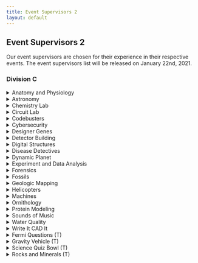 ```yaml
---
title: Event Supervisors 2
layout: default
---
```


## Event Supervisors 2

Our event supervisors are chosen for their experience in their respective events. The event supervisors list will be released on January 22nd, 2021.

### Division C

<details>
<summary>Anatomy and Physiology</summary>
<!--<img align="left" width="120" height="120" style="margin: 10px 10px 10px 10px" src="/BirdSO/ESPics/EricMa.png">-->

<h4>Angela Gao</h4> 
<hr>
</details>

<details>
<summary>Astronomy</summary>
<!--<img align="left" width="120" height="120" style="margin: 10px 10px 10px 10px" src="/BirdSO/ESPics/EricMa.png">-->

<h4>April Cheng</h4> 
<hr><img align="right" width="120" height="120" style="margin: 10px 10px 10px 10px" src="/BirdSO/ESPics/JeffXie.jpg">

<h4>Jeff Xie</h4> 
I am currently a graduate student at University of Houston-Clear Lake pursuing a masters in computer science. I did SciOly for 4 years at John P. Stevens High School, mainly in Astronomy and GeoLogic Mapping, and have volunteered through event supervising, test writing, and test grading for 6 years now. 
<hr>
</details>


<details>
<summary>Chemistry Lab</summary>
<img align="left" width="120" height="120" style="margin: 10px 10px 10px 10px" src="/BirdSO/ESPics/RolandHu.jpg">

<h4>Roland Hu</h4> 
Hello! I'm Roland and I'm a Palo Alto Scioly alumnus and 1st Yr. studying biochemistry at the University of Washington. Chem lab has been my favorite (and possibly only event) since joining scioly and chemistry itself has been an integral part of my high school years. Whenever i'm not pretending to know chemistry i'm usually playing spikeball or pretending to know python. (:
<hr>
<!--<img align="right" width="120" height="120" style="margin: 10px 10px 10px 10px" src="/BirdSO/ESPics/JeffXie.jpg">-->

<h4>Dan Ni</h4> 
<hr>
</details>

<details>
<summary>Circuit Lab</summary>
<img align="left" width="120" height="120" style="margin: 10px 10px 10px 10px" src="/BirdSO/ESPics/LeiJiang.png">

<h4>Lei Jiang</h4> 
Currently I am an engineer at Intel Corporation doing research on semiconductor manufacturing and integrated circuits. Trained as Civil and Mechanical Engineer with Ph.D. from University of Michigan, I volunteered over the past five years for Camas High School, Washington. I enjoyed helping out on physical and earth science events and served as proctor/event supervisors at Invitationals and regional competitions. 
<hr>
</details>

<details>
<summary>Codebusters</summary>
<img align="left" width="120" height="120" style="margin: 10px 10px 10px 10px" src="/BirdSO/ESPics/AndrewZhang.png">

<h4>Andrew Zhang</h4> 
Hello, my name is Andrew Zhang! I'm a senior (c/o 21) and captain of Syosset High School in New York and have competed since 7th grade. My favorites events are Astronomy, Codebusters, and Fermi Questions but I've also enjoyed participating in Fossils, Material Science, and Invasive Species. In my free time I spend too long playing cryptograms.
<hr>
<img align="right" width="120" height="120" style="margin: 10px 10px 10px 10px" src="/BirdSO/ESPics/WilliamLee.jpg">

<h4>William Lee</h4> 
Hi! I'm William Lee, a captain at Mason. I was introduced to Scioly in my freshman year, and some of my favorite events since then have been Codebusters, Sounds of Music, and Chem Lab. In my spare time, I run, play cryptograms (too much), and play the violin (hah that's a lie).
<hr>
</details>

<details>
<summary>Cybersecurity</summary>
<img align="left" width="120" height="120" style="margin: 10px 10px 10px 10px" src="/BirdSO/ESPics/AllenChang.png">

<h4>Allen Chang</h4> 
Hi, I'm Allen Chang, a junior from West Windsor-Plainsboro High School North ('22). I mainly participate in build events, but I also enjoy events such as Sounds of Music, Codebusters, and Cybersecurity. My hobbies include programming and indoor free flight, and my favorite mechanical pencil is the Pentel Orenz Nero.
<hr>
<img align="right" width="120" height="120" style="margin: 10px 10px 10px 10px" src="/BirdSO/ESPics/EricMa.png">

<h4>Eric Ma</h4> 
My name is Eric Ma, and I am a freshman at UCLA studying studying electrical engineering. I competed in Science Olympiad with Mission San Jose High School for four years in all sorts of events, although my favorites are probably Protein Modeling and Mission Possible. In my free time, you can catch me playing some instrument, taking photos of the sidewalk, and napping to avoid my homework.
<hr>
</details>

<details>
<summary>Designer Genes</summary>
<img align="left" width="120" height="120" style="margin: 10px 10px 10px 10px" src="/BirdSO/ESPics/SehejBindra.png">

<h4>Sehej Bindra</h4> 
Hi! My name is Sehej Bindra and I study at UC Berkeley. My relevant experiences include competing in biology events for WWPN and serving as the 2019 WWPN Ornithology test co-grader. Outside of Science Olympiad, you can catch me outside doing stuff.
<hr>
<!--<img align="right" width="120" height="120" style="margin: 10px 10px 10px 10px" src="/BirdSO/ESPics/JeffXie.jpg">-->

<h4>Yash Gupta</h4> 
<hr>
</details>

<details>
<summary>Detector Building</summary>
<hr>
</details>

<details>
<summary>Digital Structures</summary>
<!--<img align="left" width="120" height="120" style="margin: 10px 10px 10px 10px" src="/BirdSO/ESPics/EricMa.png">-->

<h4>George Sun</h4> 
<hr>
</details>

<details>
  
<summary>Disease Detectives</summary>
<img align="left" width="120" height="120" style="margin: 10px 10px 10px 10px" src="/BirdSO/ESPics/AmyGuo.png">

<h4>Amy Guo</h4> 
I'm currently a PhD student in the joint bioengineering program between UC Berkeley and UCSF. I've been volunteering with NorCal and SoCal Science Olympiad competitions as a test writer and event supervisor for about 5 1/2 years now for life science related events! 
<hr>
</details>

<details>
<summary>Dynamic Planet</summary>
<!--<img align="left" width="120" height="120" style="margin: 10px 10px 10px 10px" src="/BirdSO/ESPics/EricMa.png">-->

<h4>Vivek Vajipey</h4> 
<hr>
<img align="right" width="120" height="120" style="margin: 10px 10px 10px 10px" src="/BirdSO/ESPics/YuchenLi.jpg">

<h4>Yuchen Li</h4> 
Hi! I'm Yuchen, and I'm a current junior at Tesla STEM High School. I've competed in Scioly ever since sixth grade, and I've mostly stayed loyal to the earth science events throughout these years, so I'm excited to be writing for Dynamic Planet! My all-time favorite event to study for is Earth Science Prediction.
<hr>
<!--<img align="right" width="120" height="120" style="margin: 10px 10px 10px 10px" src="/BirdSO/ESPics/JeffXie.jpg">-->

<h4>Chloe Cheng</h4> 
<hr>
</details>


<details>
<summary>Experiment and Data Analysis</summary>

<img align="left" width="120" height="120" style="margin: 10px 10px 10px 10px" src="/BirdSO/ESPics/PeterZhu.jpg">
<h4>Peter Zhu</h4> 
Hey there! I competed in Science Olympiad at Canyon Crest Academy back in the day, and I'm currently a senior at UC Berkeley studying Mechanical Engineering and EECS (with a data science minor!). I competed for 5 years and have been writing tests all of my college years too at tournaments everywhere for events like GeoMapping, ExpDesign, and some physics events. Some of my favorite events I competed in are Geologic Mapping, Remote Sensing, Wright Stuff, Helicopters, and Experimental Design.
<hr>
</details>

<details>
<summary>Forensics</summary>
<img align="left" width="120" height="120" style="margin: 10px 10px 10px 10px" src="/BirdSO/ESPics/ZoeGoldblum.jpg">

<h4>Zoe Goldblum</h4> 
Hi everyone! My name is Zoe Goldblum and I am a freshman at the Pennsylvania State University studying Immunology and Infectious Disease. I've been involved with Science Olympiad since 2014, and have competed on both the Good Hope Middle School and Cumberland Valley High School teams. I've written tests, mainly bio and chem events, for multiple invitationals, and am one of the Co-Tournament Directors for the SOAPS invitational. 
<hr>
<!--<img align="right" width="120" height="120" style="margin: 10px 10px 10px 10px" src="/BirdSO/ESPics/JeffXie.jpg">-->

<h4>Camille Zhang</h4> 
<hr>
</details>

<details>
<summary>Fossils</summary>
<img align="left" width="120" height="120" style="margin: 10px 10px 10px 10px" src="/BirdSO/ESPics/CruzSoto.jpg">

<h4>Cruz Soto</h4> 
Hello! I'm Cruz, your self-proclaimed Fossils extraordinaire and first-year at MIT. I competed as part of Edison High School in Fresno, CA. where I especially enjoyed doing Astronomy, Fossils, and Ornithology. While not busy with school, rocket team, managing YosemiteSO, or helping at various invitational events, I am rewatching Clone Wars or plotting a Socialist takeover of the United States. I wish you the best of luck in the competition!
<hr>
<!--<img align="right" width="120" height="120" style="margin: 10px 10px 10px 10px" src="/BirdSO/ESPics/JeffXie.jpg">-->

<h4>Jonathan Chen</h4> 
<hr>
</details>

<details>
<summary>Geologic Mapping</summary>
<!--<img align="left" width="120" height="120" style="margin: 10px 10px 10px 10px" src="/BirdSO/ESPics/EricMa.png">-->

<h4>Aidan York</h4> 
<hr>
</details>

<details>
<summary>Helicopters</summary>
<img align="left" width="120" height="120" style="margin: 10px 10px 10px 10px" src="/BirdSO/ESPics/JacobGianan.jpg">

<h4>Jacob Gianan</h4> 
Hi, I'm Jacob Gianan, a senior co-captain from Cams High School in Camas, Washington ('21). I have competed in Science Olympiad since 5th grade and my favorite events are Wright Stuff and Helicopters. In my free time I enjoy building 3d printers, indoor free flight, and listening to Blackpink.
<hr>
</details>

<details>
<summary>Machines</summary>
<img align="left" width="120" height="120" style="margin: 10px 10px 10px 10px" src="/BirdSO/ESPics/RobertLee.jpg">

<h4>Robert Lee</h4> 
I am a first year undergraduate student at UCLA pursuing a major in Aerospace Engineering. I've competed in Science Olympiad for 7 years, creating timeless memories and making many lifelong friends along the way. I'm excited to give back to this community that has given me so much.
<hr>
<img align="right" width="120" height="120" style="margin: 10px 10px 10px 10px" src="/BirdSO/ESPics/JessicaShah.jpg">

<h4>Jessica Shah</h4> 
Hi! I'm Jessica Shah, a sophomore at Duke University and the Events Chair of Duke Science Olympiad. I competed in Science Olympiad with Ed W Clark High School. My favorite events were Towers, Boomilevers, and (sometimes) Mission Possible. Outside of Science Olympiad, I enjoy doodling, reading webtoons, spending time with friends, and attempting to design things for 3D printing!
<hr>
</details>

<details>
<summary>Ornithology</summary>
<img align="left" width="120" height="120" style="margin: 10px 10px 10px 10px" src="/BirdSO/ESPics/SophiaJang.png">

<h4>Sophia Jang</h4> 
Hi! I’m Sophia Jang, a first year student at the University of Virginia and former captain of Syosset High School (New York). I’ve been involved in Science Olympiad since 2013, and competed for Syosset Scioly for four years, mostly specializing in biology, ID, and inquiry events. My favorite events were Microbe Mission and some ID. In my free time, I like sleeping, swimming, playing music, and playing with my cat.
<hr>
<!--<img align="right" width="120" height="120" style="margin: 10px 10px 10px 10px" src="/BirdSO/ESPics/JeffXie.jpg">-->

<h4>Bhavna Trehan</h4> 
<hr>
</details>

<details>
<summary>Protein Modeling</summary>
<img align="left" width="120" height="120" style="margin: 10px 10px 10px 10px" src="/BirdSO/ESPics/MeganLuo.jpg">

<h4>Megan Luo</h4> 
Hello! My name is Megan. I’m a freshman at UC Berkeley studying molecular and cell biology and a graduate from Sunny Hills HS. I’ve competed for 7 years and bounced around all sorts of events, but my favorites were probably Forensics, Experimental Design, and Protein Modeling. When I’m not sleeping, you can catch me reading questionable articles on the internet whilst eating food.
<hr>
<img align="right" width="120" height="120" style="margin: 10px 10px 10px 10px" src="/BirdSO/ESPics/EricMa.png">

<h4>Eric Ma</h4> 
My name is Eric Ma, and I am a freshman at UCLA studying studying electrical engineering. I competed in Science Olympiad with Mission San Jose High School for four years in all sorts of events, although my favorites are probably Protein Modeling and Mission Possible. In my free time, you can catch me playing some instrument, taking photos of the sidewalk, and napping to avoid my homework.
<hr>
</details>

<details>
<summary>Sounds of Music</summary>
<img align="left" width="120" height="120" style="margin: 10px 10px 10px 10px" src="/BirdSO/ESPics/CalebChiang.png">

<h4>Caleb Chiang</h4> 
Hi! I’m Caleb Chiang, Mission San Jose High School Science Olympiad’s senior captain. I’ve competed in Science Olympiad since 5th grade; my favorite events are Fermi Questions and Codebusters. Some other events I’ve enjoyed are Sounds of Music and Invasive Species. When I’m not working on Science Olympiad, I’m probably solving Rubik’s Cubes, doing math, or playing clarinet or saxophone.
<hr>
<img align="right" width="120" height="120" style="margin: 10px 10px 10px 10px" src="/BirdSO/ESPics/RuthLu.png">

<h4>Ruth Lu</h4> 
Hi everyone! I'm Ruth, a high school junior currently attending American High School. I was also one of the artists for BirdSO ;D This is my third year competing in Sounds of Music, and it's one of my favorite events. This is my 5th year competing in Science Olympiad, and I'm excited to be an event supervisor for the first time!
<hr>
</details>

<details>
<summary>Water Quality</summary>
<!--<img align="left" width="120" height="120" style="margin: 10px 10px 10px 10px" src="/BirdSO/ESPics/EricMa.png">-->

<h4>Shrayen Patel</h4> 
<hr>
</details>

<details>
<summary>Write It CAD It</summary>
<img align="left" width="120" height="120" style="margin: 10px 10px 10px 10px" src="/BirdSO/ESPics/JasonChang.png">

<h4>Jason Chang</h4> 
Hey! I'm Jason Chang, a junior from West Windsor-Plainsboro High School North in Plainsboro, New Jersey ('22). Since 6th grade, I have focused on engineering events such as Gravity Vehicle and Boomilever, but also participate in events such as Write It Do It. I'm a mechanical pencil and 3D printing enthusiast.
<hr>
<!--<img align="right" width="120" height="120" style="margin: 10px 10px 10px 10px" src="/BirdSO/ESPics/JeffXie.jpg">-->

<h4>Miyu Yamane</h4> 
<hr>
</details>

<details>
<summary>Fermi Questions (T)</summary>
<img align="left" width="120" height="120" style="margin: 10px 10px 10px 10px" src="/BirdSO/ESPics/AndrewZhang.png">

<h4>Andrew Zhang</h4> 
Hello, my name is Andrew Zhang! I'm a senior (c/o 21) and captain of Syosset High School in New York and have competed since 7th grade. My favorites events are Astronomy, Codebusters, and Fermi Questions but I've also enjoyed participating in Fossils, Material Science, and Invasive Species. In my free time I spend too long playing cryptograms.
<hr>
<img align="right" width="120" height="120" style="margin: 10px 10px 10px 10px" src="/BirdSO/ESPics/CalebChiang.png">

<h4>Caleb Chiang</h4> 
Hi! I’m Caleb Chiang, Mission San Jose High School Science Olympiad’s senior captain. I’ve competed in Science Olympiad since 5th grade; my favorite events are Fermi Questions and Codebusters. Some other events I’ve enjoyed are Sounds of Music and Invasive Species. When I’m not working on Science Olympiad, I’m probably solving Rubik’s Cubes, doing math, or playing clarinet or saxophone.
<hr>
<img align="left" width="120" height="120" style="margin: 10px 10px 10px 10px" src="/BirdSO/ESPics/RobertLee.jpg">

<h4>Robert Lee</h4> 
I am a first year undergraduate student at UCLA pursuing a major in Aerospace Engineering. I've competed in Science Olympiad for 7 years, creating timeless memories and making many lifelong friends along the way. I'm excited to give back to this community that has given me so much.
<hr>
</details>

<details>
<summary>Gravity Vehicle (T)</summary>
<!--<img align="left" width="120" height="120" style="margin: 10px 10px 10px 10px" src="/BirdSO/ESPics/EricMa.png">-->

<h4>Arman Ahmad</h4> 
<hr>
</details>

<details>
<summary>Science Quiz Bowl (T)</summary>
<!--<img align="left" width="120" height="120" style="margin: 10px 10px 10px 10px" src="/BirdSO/ESPics/EricMa.png">-->

<h4>Dan Ni</h4> 
<hr>
</details>


<details>
<summary>Rocks and Minerals (T)</summary>
<img align="left" width="120" height="120" style="margin: 10px 10px 10px 10px" src="/BirdSO/ESPics/NickSalanitri.jpg">

<h4>Nick Salanitri</h4> 
Hi I'm Nick and I am a senior at Ward Melville High School who is looking to major in geology. Ive competed in Science Olympiad for 5 years at Paul J. Gelinas and Ward Melville. I specialize in the Rocks and Minerals and Fossils events. I also enjoyed doing the engineering events like PPP, scrambler, and roller coaster.
<hr>
</details>
